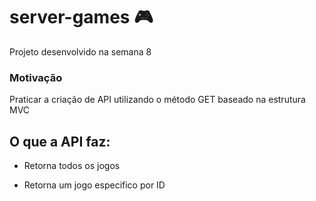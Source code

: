 # server-games 🎮

Projeto desenvolvido na semana 8 

### Motivação
Praticar a criação de API utilizando o método GET baseado na estrutura MVC

## O que a API faz:

* Retorna todos os jogos

* Retorna um jogo especifico por ID

